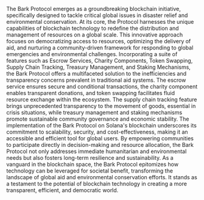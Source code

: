 The Bark Protocol emerges as a groundbreaking blockchain initiative, specifically designed to tackle critical global issues in disaster relief and environmental conservation. At its core, the Protocol harnesses the unique capabilities of blockchain technology to redefine the distribution and management of resources on a global scale. This innovative approach focuses on democratizing access to resources, optimizing the delivery of aid, and nurturing a community-driven framework for responding to global emergencies and environmental challenges.
Incorporating a suite of features such as Escrow Services, Charity Components, Token Swapping, Supply Chain Tracking, Treasury Management, and Staking Mechanisms, the Bark Protocol offers a multifaceted solution to the inefficiencies and transparency concerns prevalent in traditional aid systems. The escrow service ensures secure and conditional transactions, the charity component enables transparent donations, and token swapping facilitates fluid resource exchange within the ecosystem. The supply chain tracking feature brings unprecedented transparency to the movement of goods, essential in crisis situations, while treasury management and staking mechanisms promote sustainable community governance and economic stability.
The implementation of the Bark Protocol on Solana's blockchain underscores its commitment to scalability, security, and cost-effectiveness, making it an accessible and efficient tool for global users. By empowering communities to participate directly in decision-making and resource allocation, the Bark Protocol not only addresses immediate humanitarian and environmental needs but also fosters long-term resilience and sustainability.
As a vanguard in the blockchain space, the Bark Protocol epitomizes how technology can be leveraged for societal benefit, transforming the landscape of global aid and environmental conservation efforts. It stands as a testament to the potential of blockchain technology in creating a more transparent, efficient, and democratic world.
